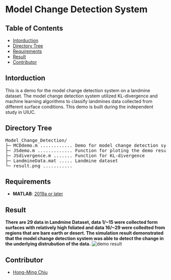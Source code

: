 # Model Change Detection System

## Table of Contents
- [Intorduction](#intorduction)
- [Directory Tree](#directory-tree)
- [Requirements](#requirements)
- [Result](#result)
- [Contributor](#contributor)

## Intorduction
This is a demo for the model change detection system on a landmine dataset. The model change detection system utilized KL-divergence and machine learning algorithms to classify landmines data collected from different surface conditions. This demo is built during the independent study in UIUC.

## Directory Tree
<pre>
Model_Change_Detection/
├─ MCDdemo.m ............ Demo for model change detection system
├─ JSdemo.m ............. Function for ploting the demo result
├─ JSdivergence.m ....... Function for KL-divergence
├─ LandmineData.mat ..... Landmine dataset
└─ result.png ........... 
</pre>

## Requirements
- **MATLAB**: [2019a or later](https://www.mathworks.com/products/matlab.html)

## Result
**There are 29 data in Landmine Dataset, data 1/~15 were collected form surfaces with relatively high foliated and data 16/~29 were colledted from regions that are bare earth or desert. The simulation result demonstrated that the model change detection system was able to detect the change in the underlying distrubution of the data.**
![demo result](https://github.com/Hong-Ming/Model_Change_Detection/blob/main/result.png)

## Contributor
- [Hong-Ming Chiu](https://hong-ming.github.io/)